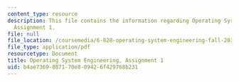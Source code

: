 ```yaml
---
content_type: resource
description: This file contains the information regarding Operating System Engineering,
  Assignment 1.
file: null
file_location: /coursemedia/6-828-operating-system-engineering-fall-2012/b4ae7369887170e809426f429768b231_MIT6_828F12_assignment1.pdf
file_type: application/pdf
resourcetype: Document
title: Operating System Engineering, Assignment 1
uid: b4ae7369-8871-70e8-0942-6f429768b231
---
```

